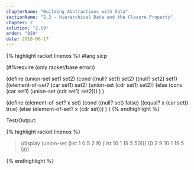 ```yaml
---
chapterName: "Building Abstractions with Data"
sectionName: "2.2 - Hierarchical Data and the Closure Property"
chapter: 2
solution: "2.59"
order: "059"
date: 2016-06-17
---
```


{% highlight racket linenos %}
#lang sicp

(#%require (only racket/base error))

(define (union-set set1 set2)
  (cond ((null? set1) set2)
        ((null? set2) set1)
        ((element-of-set? (car set1) set2) (union-set (cdr set1) set2))
        (else (cons (car set1) (union-set (cdr set1) set2)))
  )
)  

(define (element-of-set? x set)
  (cond ((null? set) false)
        ((equal? x (car set)) true)
        (else (element-of-set? x (cdr set)))
  )
)
{% endhighlight %}

Test/Output:

{% highlight racket linenos %}
> (display (union-set (list 1 0 5 2 9) (list 10 1 19 5 50)))
(0 2 9 10 1 19 5 50)
> 
{% endhighlight %}

 
